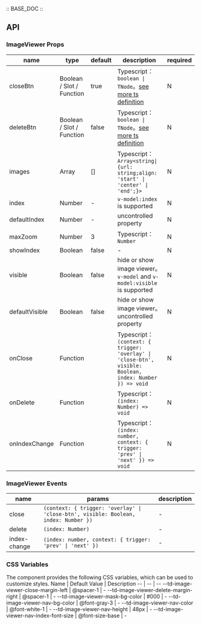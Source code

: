 :: BASE_DOC ::

## API

### ImageViewer Props

name | type | default | description | required
-- | -- | -- | -- | --
closeBtn | Boolean / Slot / Function | true | Typescript：`boolean \| TNode`。[see more ts definition](https://github.com/Tencent/tdesign-mobile-vue/blob/develop/src/common.ts) | N
deleteBtn | Boolean / Slot / Function | false | Typescript：`boolean \| TNode`。[see more ts definition](https://github.com/Tencent/tdesign-mobile-vue/blob/develop/src/common.ts) | N
images | Array | [] | Typescript：`Array<string\|{url: string;align: 'start' \| 'center' \| 'end';}>` | N
index | Number | - | `v-model:index` is supported | N
defaultIndex | Number | - | uncontrolled property | N
maxZoom | Number | 3 | Typescript：`Number` | N
showIndex | Boolean | false | \- | N
visible | Boolean | false | hide or show image viewer。`v-model` and `v-model:visible` is supported | N
defaultVisible | Boolean | false | hide or show image viewer。uncontrolled property | N
onClose | Function |  | Typescript：`(context: { trigger: 'overlay' \| 'close-btn', visible: Boolean, index: Number }) => void`<br/> | N
onDelete | Function |  | Typescript：`(index: Number) => void`<br/> | N
onIndexChange | Function |  | Typescript：`(index: number, context: { trigger: 'prev' \| 'next' }) => void`<br/> | N

### ImageViewer Events

name | params | description
-- | -- | --
close | `(context: { trigger: 'overlay' \| 'close-btn', visible: Boolean, index: Number })` | \-
delete | `(index: Number)` | \-
index-change | `(index: number, context: { trigger: 'prev' \| 'next' })` | \-


### CSS Variables
The component provides the following CSS variables, which can be used to customize styles.
Name | Default Value | Description 
-- | -- | --
--td-image-viewer-close-margin-left | @spacer-1 | - 
--td-image-viewer-delete-margin-right | @spacer-1 | - 
--td-image-viewer-mask-bg-color | #000 | - 
--td-image-viewer-nav-bg-color | @font-gray-3 | - 
--td-image-viewer-nav-color | @font-white-1 | - 
--td-image-viewer-nav-height | 48px | - 
--td-image-viewer-nav-index-font-size | @font-size-base | - 
